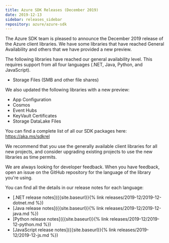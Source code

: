 ```yaml
---
title: Azure SDK Releases (December 2019)
date: 2019-12-13
sidebar: releases_sidebar
repository: azure/azure-sdk
---
```


The Azure SDK team is pleased to announce the December 2019 release of the Azure client libraries.  We have some libraries that have reached General Availability and others that we have provided a new preview.

The following libraries have reached our general availability level.  This requires support from all four languages (.NET, Java, Python, and JavaScript).

* Storage Files (SMB and other file shares)

We also updated the following libraries with a new preview:

* App Configuration
* Cosmos
* Event Hubs
* KeyVault Certificates
* Storage DataLake Files

You can find a complete list of all our SDK packages here: https://aka.ms/sdkrel

We recommend that you use the generally available client libraries for all new projects, and consider upgrading existing projects to use the new libraries as time permits.

We are always looking for developer feedback. When you have feedback, open an issue on the GitHub repository for the language of the library you're using.

You can find all the details in our release notes for each language:

* [.NET release notes]({{site.baseurl}}{% link releases/2019-12/2019-12-dotnet.md %})
* [Java release notes]({{site.baseurl}}{% link releases/2019-12/2019-12-java.md %})
* [Python release notes]({{site.baseurl}}{% link releases/2019-12/2019-12-python.md %})
* [JavaScript release notes]({{site.baseurl}}{% link releases/2019-12/2019-12-js.md %})
